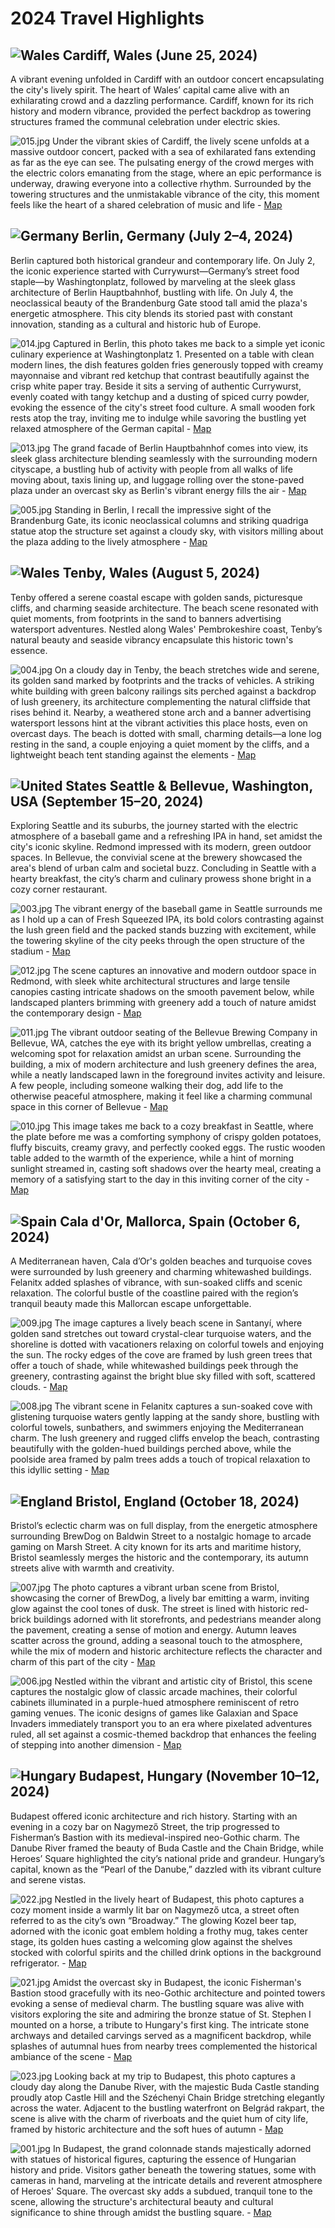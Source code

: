 # 2024 Travel Highlights

## ![Wales](/resources/flags/gb-wls.png) Cardiff, Wales (June 25, 2024)
A vibrant evening unfolded in Cardiff with an outdoor concert encapsulating the city's lively spirit. The heart of Wales’ capital came alive with an exhilarating crowd and a dazzling performance. Cardiff, known for its rich history and modern vibrance, provided the perfect backdrop as towering structures framed the communal celebration under electric skies.

![015.jpg](/trips/015.jpg)
Under the vibrant skies of Cardiff, the lively scene unfolds at a massive outdoor concert, packed with a sea of exhilarated fans extending as far as the eye can see. The pulsating energy of the crowd merges with the electric colors emanating from the stage, where an epic performance is underway, drawing everyone into a collective rhythm. Surrounded by the towering structures and the unmistakable vibrance of the city, this moment feels like the heart of a shared celebration of music and life - [Map](https://www.bing.com/maps?cp=51.47833333333333~-3.1824749999999997&lvl=16)

## ![Germany](/resources/flags/de.png) Berlin, Germany (July 2–4, 2024)
Berlin captured both historical grandeur and contemporary life. On July 2, the iconic experience started with Currywurst—Germany’s street food staple—by Washingtonplatz, followed by marveling at the sleek glass architecture of Berlin Hauptbahnhof, bustling with life. On July 4, the neoclassical beauty of the Brandenburg Gate stood tall amid the plaza's energetic atmosphere. This city blends its storied past with constant innovation, standing as a cultural and historic hub of Europe.

![014.jpg](/trips/014.jpg)
Captured in Berlin, this photo takes me back to a simple yet iconic culinary experience at Washingtonplatz 1. Presented on a table with clean modern lines, the dish features golden fries generously topped with creamy mayonnaise and vibrant red ketchup that contrast beautifully against the crisp white paper tray. Beside it sits a serving of authentic Currywurst, evenly coated with tangy ketchup and a dusting of spiced curry powder, evoking the essence of the city's street food culture. A small wooden fork rests atop the tray, inviting me to indulge while savoring the bustling yet relaxed atmosphere of the German capital - [Map](https://www.bing.com/maps?cp=52.52441666666667~13.369544444444445&lvl=16)

![013.jpg](/trips/013.jpg)
The grand facade of Berlin Hauptbahnhof comes into view, its sleek glass architecture blending seamlessly with the surrounding modern cityscape, a bustling hub of activity with people from all walks of life moving about, taxis lining up, and luggage rolling over the stone-paved plaza under an overcast sky as Berlin's vibrant energy fills the air - [Map](https://www.bing.com/maps?cp=52.52382222222222~13.369119444444445&lvl=16)

![005.jpg](/trips/005.jpg)
Standing in Berlin, I recall the impressive sight of the Brandenburg Gate, its iconic neoclassical columns and striking quadriga statue atop the structure set against a cloudy sky, with visitors milling about the plaza adding to the lively atmosphere - [Map](https://www.bing.com/maps?cp=52.516416666666665~13.378411111111111&lvl=16)

## ![Wales](/resources/flags/gb-wls.png) Tenby, Wales (August 5, 2024)
Tenby offered a serene coastal escape with golden sands, picturesque cliffs, and charming seaside architecture. The beach scene resonated with quiet moments, from footprints in the sand to banners advertising watersport adventures. Nestled along Wales' Pembrokeshire coast, Tenby’s natural beauty and seaside vibrancy encapsulate this historic town's essence.

![004.jpg](/trips/004.jpg)
On a cloudy day in Tenby, the beach stretches wide and serene, its golden sand marked by footprints and the tracks of vehicles. A striking white building with green balcony railings sits perched against a backdrop of lush greenery, its architecture complementing the natural cliffside that rises behind it. Nearby, a weathered stone arch and a banner advertising watersport lessons hint at the vibrant activities this place hosts, even on overcast days. The beach is dotted with small, charming details—a lone log resting in the sand, a couple enjoying a quiet moment by the cliffs, and a lightweight beach tent standing against the elements - [Map](https://www.bing.com/maps?cp=51.67585833333333~-4.701925&lvl=16)

## ![United States](/resources/flags/us.png) Seattle & Bellevue, Washington, USA (September 15–20, 2024)
Exploring Seattle and its suburbs, the journey started with the electric atmosphere of a baseball game and a refreshing IPA in hand, set amidst the city's iconic skyline. Redmond impressed with its modern, green outdoor spaces. In Bellevue, the convivial scene at the brewery showcased the area's blend of urban calm and societal buzz. Concluding in Seattle with a hearty breakfast, the city’s charm and culinary prowess shone bright in a cozy corner restaurant.

![003.jpg](/trips/003.jpg)
The vibrant energy of the baseball game in Seattle surrounds me as I hold up a can of Fresh Squeezed IPA, its bold colors contrasting against the lush green field and the packed stands buzzing with excitement, while the towering skyline of the city peeks through the open structure of the stadium - [Map](https://www.bing.com/maps?cp=47.59085~-122.33256944444445&lvl=16)

![012.jpg](/trips/012.jpg)
The scene captures an innovative and modern outdoor space in Redmond, with sleek white architectural structures and large tensile canopies casting intricate shadows on the smooth pavement below, while landscaped planters brimming with greenery add a touch of nature amidst the contemporary design - [Map](https://www.bing.com/maps?cp=47.643211111111114~-122.1336888888889&lvl=16)

![011.jpg](/trips/011.jpg)
The vibrant outdoor seating of the Bellevue Brewing Company in Bellevue, WA, catches the eye with its bright yellow umbrellas, creating a welcoming spot for relaxation amidst an urban scene. Surrounding the building, a mix of modern architecture and lush greenery defines the area, while a neatly landscaped lawn in the foreground invites activity and leisure. A few people, including someone walking their dog, add life to the otherwise peaceful atmosphere, making it feel like a charming communal space in this corner of Bellevue - [Map](https://www.bing.com/maps?cp=47.621375~-122.17839166666667&lvl=16)

![010.jpg](/trips/010.jpg)
This image takes me back to a cozy breakfast in Seattle, where the plate before me was a comforting symphony of crispy golden potatoes, fluffy biscuits, creamy gravy, and perfectly cooked eggs. The rustic wooden table added to the warmth of the experience, while a hint of morning sunlight streamed in, casting soft shadows over the hearty meal, creating a memory of a satisfying start to the day in this inviting corner of the city - [Map](https://www.bing.com/maps?cp=47.61092777777778~-122.34072222222221&lvl=16)

## ![Spain](/resources/flags/es.png) Cala d'Or, Mallorca, Spain (October 6, 2024)
A Mediterranean haven, Cala d’Or's golden beaches and turquoise coves were surrounded by lush greenery and charming whitewashed buildings. Felanitx added splashes of vibrance, with sun-soaked cliffs and scenic relaxation. The colorful bustle of the coastline paired with the region’s tranquil beauty made this Mallorcan escape unforgettable.

![009.jpg](/trips/009.jpg)
The image captures a lively beach scene in Santanyí, where golden sand stretches out toward crystal-clear turquoise waters, and the shoreline is dotted with vacationers relaxing on colorful towels and enjoying the sun. The rocky edges of the cove are framed by lush green trees that offer a touch of shade, while whitewashed buildings peek through the greenery, contrasting against the bright blue sky filled with soft, scattered clouds. - [Map](https://www.bing.com/maps?cp=39.376108333333335~3.2370583333333336&lvl=16)

![008.jpg](/trips/008.jpg)
The vibrant scene in Felanitx captures a sun-soaked cove with glistening turquoise waters gently lapping at the sandy shore, bustling with colorful towels, sunbathers, and swimmers enjoying the Mediterranean charm. The lush greenery and rugged cliffs envelop the beach, contrasting beautifully with the golden-hued buildings perched above, while the poolside area framed by palm trees adds a touch of tropical relaxation to this idyllic setting - [Map](https://www.bing.com/maps?cp=39.379219444444445~3.2387333333333332&lvl=16)

## ![England](/resources/flags/gb.png) Bristol, England (October 18, 2024)
Bristol’s eclectic charm was on full display, from the energetic atmosphere surrounding BrewDog on Baldwin Street to a nostalgic homage to arcade gaming on Marsh Street. A city known for its arts and maritime history, Bristol seamlessly merges the historic and the contemporary, its autumn streets alive with warmth and creativity.

![007.jpg](/trips/007.jpg)
The photo captures a vibrant urban scene from Bristol, showcasing the corner of BrewDog, a lively bar emitting a warm, inviting glow against the cool tones of dusk. The street is lined with historic red-brick buildings adorned with lit storefronts, and pedestrians meander along the pavement, creating a sense of motion and energy. Autumn leaves scatter across the ground, adding a seasonal touch to the atmosphere, while the mix of modern and historic architecture reflects the character and charm of this part of the city - [Map](https://www.bing.com/maps?cp=51.45366111111112~-2.592530555555556&lvl=16)

![006.jpg](/trips/006.jpg)
Nestled within the vibrant and artistic city of Bristol, this scene captures the nostalgic glow of classic arcade machines, their colorful cabinets illuminated in a purple-hued atmosphere reminiscent of retro gaming venues. The iconic designs of games like Galaxian and Space Invaders immediately transport you to an era where pixelated adventures ruled, all set against a cosmic-themed backdrop that enhances the feeling of stepping into another dimension - [Map](https://www.bing.com/maps?cp=51.45308888888889~-2.5959694444444446&lvl=16)

## ![Hungary](/resources/flags/hu.png) Budapest, Hungary (November 10–12, 2024)
Budapest offered iconic architecture and rich history. Starting with an evening in a cozy bar on Nagymező Street, the trip progressed to Fisherman’s Bastion with its medieval-inspired neo-Gothic charm. The Danube River framed the beauty of Buda Castle and the Chain Bridge, while Heroes’ Square highlighted the city’s national pride and grandeur. Hungary’s capital, known as the “Pearl of the Danube,” dazzled with its vibrant culture and serene vistas.

![022.jpg](/trips/022.jpg)
Nestled in the lively heart of Budapest, this photo captures a cozy moment inside a warmly lit bar on Nagymező utca, a street often referred to as the city’s own “Broadway.” The glowing Kozel beer tap, adorned with the iconic goat emblem holding a frothy mug, takes center stage, its golden hues casting a welcoming glow against the shelves stocked with colorful spirits and the chilled drink options in the background refrigerator. - [Map](https://www.bing.com/maps?cp=47.50545~19.05752777777778&lvl=16)

![021.jpg](/trips/021.jpg)
Amidst the overcast sky in Budapest, the iconic Fisherman's Bastion stood gracefully with its neo-Gothic architecture and pointed towers evoking a sense of medieval charm. The bustling square was alive with visitors exploring the site and admiring the bronze statue of St. Stephen I mounted on a horse, a tribute to Hungary's first king. The intricate stone archways and detailed carvings served as a magnificent backdrop, while splashes of autumnal hues from nearby trees complemented the historical ambiance of the scene - [Map](https://www.bing.com/maps?cp=47.50167777777778~19.034522222222225&lvl=16)

![023.jpg](/trips/023.jpg)
Looking back at my trip to Budapest, this photo captures a cloudy day along the Danube River, with the majestic Buda Castle standing proudly atop Castle Hill and the Széchenyi Chain Bridge stretching elegantly across the water. Adjacent to the bustling waterfront on Belgrád rakpart, the scene is alive with the charm of riverboats and the quiet hum of city life, framed by historic architecture and the soft hues of autumn - [Map](https://www.bing.com/maps?cp=47.49808055555555~19.047069444444446&lvl=16)

![001.jpg](/trips/001.jpg)
In Budapest, the grand colonnade stands majestically adorned with statues of historical figures, capturing the essence of Hungarian history and pride. Visitors gather beneath the towering statues, some with cameras in hand, marveling at the intricate details and reverent atmosphere of Heroes' Square. The overcast sky adds a subdued, tranquil tone to the scene, allowing the structure's architectural beauty and cultural significance to shine through amidst the bustling square. - [Map](https://www.bing.com/maps?cp=47.51457777777778~19.076988888888888&lvl=16)